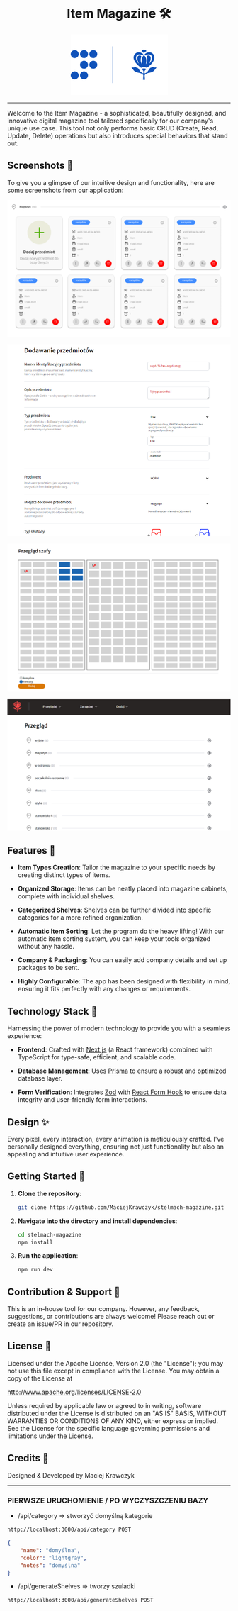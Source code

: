 <div align="center">
   <h1>Item Magazine 🛠️</h1>
   <img src="./logo.png" alt="">
  <hr />
</div>

Welcome to the Item Magazine - a sophisticated, beautifully designed, and innovative digital magazine tool tailored specifically for our company's unique use case. This tool not only performs basic CRUD (Create, Read, Update, Delete) operations but also introduces special behaviors that stand out.

## Screenshots 📸

To give you a glimpse of our intuitive design and functionality, here are some screenshots from our application:

[//]: # (### **Example 4**)
![Example 4](./example4.png)

[//]: # (### **Example 2**)
![Example 2](./example2.png)

[//]: # (### **Example 4**)
![Example 3](./example3.png)

[//]: # (### **Example 1**)
![Example 1](./example1.png)

## Features 🌟

- **Item Types Creation**: Tailor the magazine to your specific needs by creating distinct types of items.
  
- **Organized Storage**: Items can be neatly placed into magazine cabinets, complete with individual shelves.
  
- **Categorized Shelves**: Shelves can be further divided into specific categories for a more refined organization.
  
- **Automatic Item Sorting**: Let the program do the heavy lifting! With our automatic item sorting system, you can keep your tools organized without any hassle.
  
- **Company & Packaging**: You can easily add company details and set up packages to be sent.
  
- **Highly Configurable**: The app has been designed with flexibility in mind, ensuring it fits perfectly with any changes or requirements.
  
## Technology Stack 🚀

Harnessing the power of modern technology to provide you with a seamless experience:
- **Frontend**: Crafted with [Next.js](https://nextjs.org/) (a React framework) combined with TypeScript for type-safe, efficient, and scalable code.
  
- **Database Management**: Uses [Prisma](https://www.prisma.io/) to ensure a robust and optimized database layer.
  
- **Form Verification**: Integrates [Zod](https://github.com/colinhacks/zod) with [React Form Hook](https://react-hook-form.com/) to ensure data integrity and user-friendly form interactions.

## Design ✨

Every pixel, every interaction, every animation is meticulously crafted. I've personally designed everything, ensuring not just functionality but also an appealing and intuitive user experience.

## Getting Started 🚀

1. **Clone the repository**:
   ```bash
   git clone https://github.com/MaciejKrawczyk/stelmach-magazine.git
   ```

2. **Navigate into the directory and install dependencies**:
   ```bash
   cd stelmach-magazine
   npm install
   ```

3. **Run the application**:
   ```bash
   npm run dev
   ```

## Contribution & Support 🤝

This is an in-house tool for our company. However, any feedback, suggestions, or contributions are always welcome! Please reach out or create an issue/PR in our repository.

## License 📜

Licensed under the Apache License, Version 2.0 (the "License");
you may not use this file except in compliance with the License.
You may obtain a copy of the License at

   http://www.apache.org/licenses/LICENSE-2.0

Unless required by applicable law or agreed to in writing, software
distributed under the License is distributed on an "AS IS" BASIS,
WITHOUT WARRANTIES OR CONDITIONS OF ANY KIND, either express or implied.
See the License for the specific language governing permissions and
limitations under the License.

## Credits 💼

Designed & Developed by Maciej Krawczyk

 --- 

### PIERWSZE URUCHOMIENIE / PO WYCZYSZCZENIU BAZY
 - /api/category => stworzyć domyślną kategorie
```http request
http://localhost:3000/api/category POST
```
```json
{
    "name": "domyślna",
    "color": "lightgray",
    "notes": "domyślna"
}
```
 - /api/generateShelves => tworzy szuladki
```http request
http://localhost:3000/api/generateShelves POST
```